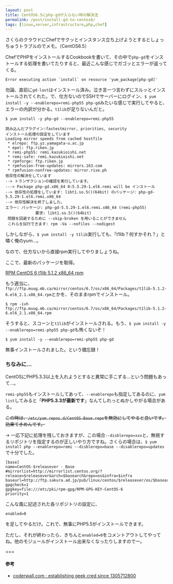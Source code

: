```yaml
---
layout: post
title: CentOS6.5にphp-gdが入らない時の解決法
permalink: /post/install-gd-to-centos6/
tags: [linux,server,infrastructure,php,chef]
---
```


さくらのクラウドにChefでサクッとインスタンス立ち上げようとするとしょっちゅうトラブルのでメモ。（CentOS6.5）

ChefでPHPをインストールするCookbookを書いて、その中で`php-gd`をインストールする処理を書いてたりすると、最近こんな感じでガゴッとエラーが返ってくる。

```
Error executing action `install` on resource 'yum_package[php-gd]'
```

勿論、直前に`gd-last`はインストール済み。泣き言一つ言わずにスルッとインストールされてくれた。で、仕方ないのでSSHでサーバーにログイン、`$ yum install -y --enablerepo=remi-php55 php-gd`みたいな感じで実行してやると、エラーの内訳が分かる。`t1lib`が足りないんだと。

```
$ yum install -y php-gd --enablerepo=remi-php55
```

```
読み込んだプラグイン:fastestmirror, priorities, security
インストール処理の設定をしています
Loading mirror speeds from cached hostfile
 * elrepo: ftp.yz.yamagata-u.ac.jp
 * epel: ftp.riken.jp
 * remi-php55: remi.kazukioishi.net
 * remi-safe: remi.kazukioishi.net
 * rpmforge: ftp.riken.jp
 * rpmfusion-free-updates: mirrors.163.com
 * rpmfusion-nonfree-updates: mirror.rise.ph
依存性の解決をしています
--> トランザクションの確認を実行しています。
---> Package php-gd.x86_64 0:5.5.29-1.el6.remi will be インストール
--> 依存性の処理をしています: libt1.so.5()(64bit) のパッケージ: php-gd-5.5.29-1.el6.remi.x86_64
--> 依存性解決を終了しました。
エラー: パッケージ: php-gd-5.5.29-1.el6.remi.x86_64 (remi-php55)
             要求: libt1.so.5()(64bit)
 問題を回避するために --skip-broken を用いることができません
 これらを試行できます: rpm -Va --nofiles --nodigest
```

しかしながら、`$ yum install -y t1lib`実行しても、「t1lib？何すかそれ？」と嘯く俺のyum…。

なので、仕方ないから直接rpm実行してやりましょうね。

ここで、最新のパッケージを取得。

[RPM CentOS 6 t1lib 5.1.2 x86_64 rpm](http://rpm.pbone.net/index.php3/stat/4/idpl/27828537/dir/centos_6/com/t1lib-5.1.2-6.el6_2.1.x86_64.rpm.html)

もう適当に、`ftp://ftp.muug.mb.ca/mirror/centos/6.7/os/x86_64/Packages/t1lib-5.1.2-6.el6_2.1.x86_64.rpm`とかを、そのままrpmでインストール。

```
$ rpm -ivh ftp://ftp.muug.mb.ca/mirror/centos/6.7/os/x86_64/Packages/t1lib-5.1.2-6.el6_2.1.x86_64.rpm
```

そうすると、スコーンと`t1lib`がインストールされる。もう、`$ yum install -y --enablerepo=remi-php55 php-gd`も怖くないぞ！

```
$ yum install -y --enablerepo=remi-php55 php-gd
```

無事インストールされました。という備忘録！

### ちなみに…

CentOSにPHP5.3.3以上を入れようとすると異常に手こずる…という問題もあって…。

`remi-php55`もインストールしてあって、`--enablerepo`も指定してあるのに、`yum list`してみると「**PHP5.3.3が最新です**」なんてしれっとぬかしやがる場合がある。

~~この時は、`/etc/yum.repos.d/CentOS-Base.repo`を無効にしてやると良いです。効果てきめんです。~~

→ 一応下記に処理を残しておきますが、この場合`--disblerepo=xxx`と、無視するリポジトリを指定するのが正しいやり方ですね。さくらの場合は、`$ yum install php --enablerepo=remi --disblerepo=base --disablerepo=updates`で十分でした。

```
[base]
name=CentOS-$releasever - Base
#mirrorlist=http://mirrorlist.centos.org/?release=$releasever&arch=$basearch&repo=os&infra=$infra
baseurl=http://ftp.sakura.ad.jp/pub/linux/centos/$releasever/os/$basearch/
gpgcheck=1
gpgkey=file:///etc/pki/rpm-gpg/RPM-GPG-KEY-CentOS-6
priority=1
```

こんな風に記述された各リポジトリの設定に、

```
enabled=0
```

を足してやるだけ。これで、無事にPHP5.5がインストールできます。

ただし、それが終わったら、きちんと`enabled=0`をコメントアウトしてやってね。他のモジュールがインストール出来なくなったりしますのでー。

===

#### 参考

- [coderwall.com : establishing geek cred since 1305712800](https://coderwall.com/p/s9uceg/installing-php-5-4-on-rhel-6-3-using-remi-repo)